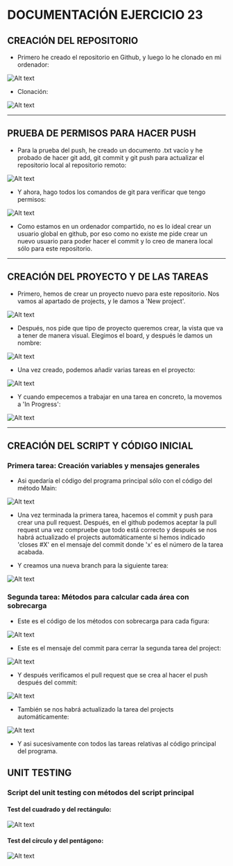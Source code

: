 # DOCUMENTACIÓN EJERCICIO 23

## CREACIÓN DEL REPOSITORIO
- Primero he creado el repositorio en Github, y luego lo he clonado en mi ordenador:

![Alt text](image.png)

- Clonación:

![Alt text](image-1.png)

---

## PRUEBA DE PERMISOS PARA HACER PUSH
- Para la prueba del push, he creado un documento .txt vacío y he probado de hacer git add, git commit y git push para actualizar el repositorio local al repositorio remoto:

![Alt text](image-2.png)

- Y ahora, hago todos los comandos de git para verificar que tengo permisos:

![Alt text](image-3.png)

- Como estamos en un ordenador compartido, no es lo ideal crear un usuario global en github, por eso como no existe me pide crear un nuevo usuario para poder hacer el commit y lo creo de manera local sólo para este repositorio.

---

## CREACIÓN DEL PROYECTO Y DE LAS TAREAS
- Primero, hemos de crear un proyecto nuevo para este repositorio. Nos vamos al apartado de projects, y le damos a 'New project'.

![Alt text](image-4.png)

- Después, nos pide que tipo de proyecto queremos crear, la vista que va a tener de manera visual. Elegimos el board, y después le damos un nombre:

![Alt text](image-5.png)

- Una vez creado, podemos añadir varias tareas en el proyecto:

![Alt text](image-6.png)

- Y cuando empecemos a trabajar en una tarea en concreto, la movemos a 'In Progress':

![Alt text](image-7.png)

---

## CREACIÓN DEL SCRIPT Y CÓDIGO INICIAL

### Primera tarea: Creación variables y mensajes generales
- Asi quedaría el código del programa principal sólo con el código del método Main:

![Alt text](image-8.png)

- Una vez terminada la primera tarea, hacemos el commit y push para crear una pull request. Después, en el github podemos aceptar la pull request una vez compruebe que todo está correcto y después se nos habrá actualizado el projects automáticamente si hemos indicado 'closes #X' en el mensaje del commit donde 'x' es el número de la tarea acabada.

- Y creamos una nueva branch para la siguiente tarea:

![Alt text](image-11.png)

### Segunda tarea: Métodos para calcular cada área con sobrecarga
- Este es el código de los métodos con sobrecarga para cada figura:

![Alt text](image-9.png)

- Este es el mensaje del commit para cerrar la segunda tarea del project:

![Alt text](image-10.png)

- Y después verificamos el pull request que se crea al hacer el push después del commit:

![Alt text](image-12.png)

- También se nos habrá actualizado la tarea del projects automáticamente:

![Alt text](image-13.png)

- Y asi sucesivamente con todos las tareas relativas al código principal del programa.

## UNIT TESTING

### Script del unit testing con métodos del script principal

#### Test del cuadrado y del rectángulo:
![Alt text](image-14.png)

#### Test del círculo y del pentágono:
![Alt text](image-15.png)